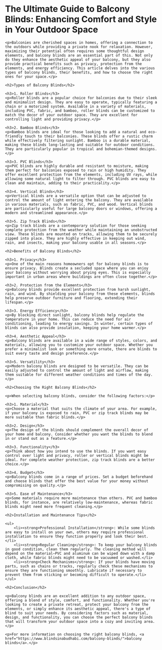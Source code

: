 <!DOCTYPE html>
<html lang="en">
<head>
    <meta charset="UTF-8">
    <meta name="viewport" content="width=device-width, initial-scale=1.0">
    <title>The Ultimate Guide to Balcony Blinds</title>
</head>
<body>
    <h1>The Ultimate Guide to Balcony Blinds: Enhancing Comfort and Style in Your Outdoor Space</h1>
    
    <p>Balconies are cherished spaces in homes, offering a connection to the outdoors while providing a private nook for relaxation. However, maximizing their potential often requires some thoughtful design elements, and balcony blinds are an essential part of this. Not only do they enhance the aesthetic appeal of your balcony, but they also provide practical benefits such as privacy, protection from the elements, and energy efficiency. This article delves into the various types of balcony blinds, their benefits, and how to choose the right ones for your space.</p>
    
    <h2>Types of Balcony Blinds</h2>
    
    <h3>1. Roller Blinds</h3>
    <p>Roller blinds are a popular choice for balconies due to their sleek and minimalist design. They are easy to operate, typically featuring a chain or a motorized system. Available in a variety of materials, including PVC, fabric, and bamboo, roller blinds can be customized to match the decor of your outdoor space. They are excellent for controlling light and providing privacy.</p>
    
    <h3>2. Bamboo Blinds</h3>
    <p>Bamboo blinds are ideal for those looking to add a natural and eco-friendly touch to their balconies. These blinds offer a rustic charm while effectively filtering sunlight. Bamboo is a durable material, making these blinds long-lasting and suitable for outdoor conditions. They are particularly popular in tropical and bohemian-themed designs.</p>
    
    <h3>3. PVC Blinds</h3>
    <p>PVC blinds are highly durable and resistant to moisture, making them perfect for balconies exposed to rain or high humidity. They offer excellent protection from the elements, including UV rays, while allowing some natural light to filter through. PVC blinds are easy to clean and maintain, adding to their practicality.</p>
    
    <h3>4. Vertical Blinds</h3>
    <p>Vertical blinds are a versatile option that can be adjusted to control the amount of light entering the balcony. They are available in various materials, such as fabric, PVC, and wood. Vertical blinds are particularly useful for large balcony doors or windows, offering a modern and streamlined appearance.</p>
    
    <h3>5. Zip Track Blinds</h3>
    <p>Zip track blinds are a contemporary solution for those seeking complete protection from the weather while maintaining an unobstructed view. These blinds are mounted on tracks, allowing them to be securely zipped into place. They are highly effective in keeping out wind, rain, and insects, making your balcony usable in all seasons.</p>
    
    <h2>Benefits of Balcony Blinds</h2>
    
    <h3>1. Privacy</h3>
    <p>One of the main reasons homeowners opt for balcony blinds is to ensure privacy. Blinds create a secluded space where you can enjoy your balcony without worrying about prying eyes. This is especially important in urban areas where buildings are often close together.</p>
    
    <h3>2. Protection from the Elements</h3>
    <p>Balcony blinds provide excellent protection from harsh sunlight, rain, and wind. By shielding your balcony from these elements, blinds help preserve outdoor furniture and flooring, extending their lifespan.</p>
    
    <h3>3. Energy Efficiency</h3>
    <p>By blocking direct sunlight, balcony blinds help regulate the temperature in your home. This can reduce the need for air conditioning, leading to energy savings. In winter, certain types of blinds can also provide insulation, keeping your home warmer.</p>
    
    <h3>4. Aesthetic Appeal</h3>
    <p>Balcony blinds are available in a wide range of styles, colors, and materials, allowing you to customize your outdoor space. Whether you prefer a minimalist look or something more ornate, there are blinds to suit every taste and design preference.</p>
    
    <h3>5. Versatility</h3>
    <p>Modern balcony blinds are designed to be versatile. They can be easily adjusted to control the amount of light and airflow, making them suitable for different weather conditions and times of the day.</p>
    
    <h2>Choosing the Right Balcony Blinds</h2>
    
    <p>When selecting balcony blinds, consider the following factors:</p>
    
    <h3>1. Material</h3>
    <p>Choose a material that suits the climate of your area. For example, if your balcony is exposed to rain, PVC or zip track blinds may be more suitable than fabric blinds.</p>
    
    <h3>2. Design</h3>
    <p>The design of the blinds should complement the overall decor of your home and balcony. Consider whether you want the blinds to blend in or stand out as a feature.</p>
    
    <h3>3. Functionality</h3>
    <p>Think about how you intend to use the blinds. If you want easy control over light and privacy, roller or vertical blinds might be ideal. For complete weather protection, zip track blinds are a better choice.</p>
    
    <h3>4. Budget</h3>
    <p>Balcony blinds come in a range of prices. Set a budget beforehand and choose blinds that offer the best value for your money without compromising on quality.</p>
    
    <h3>5. Ease of Maintenance</h3>
    <p>Some materials require more maintenance than others. PVC and bamboo blinds, for instance, are relatively low-maintenance, whereas fabric blinds might need more frequent cleaning.</p>
    
    <h2>Installation and Maintenance Tips</h2>
    
    <ul>
        <li><strong>Professional Installation</strong>: While some blinds are easy to install on your own, others may require professional installation to ensure they function properly and look their best.</li>
        <li><strong>Regular Cleaning</strong>: To keep your balcony blinds in good condition, clean them regularly. The cleaning method will depend on the material—PVC and aluminum can be wiped down with a damp cloth, while fabric blinds might need to be vacuumed or washed.</li>
        <li><strong>Check Mechanisms</strong>: If your blinds have moving parts, such as chains or tracks, regularly check these mechanisms to ensure they are functioning smoothly. Lubricate if necessary to prevent them from sticking or becoming difficult to operate.</li>
    </ul>
    
    <h2>Conclusion</h2>
    
    <p>Balcony blinds are an excellent addition to any outdoor space, offering a blend of style, comfort, and functionality. Whether you're looking to create a private retreat, protect your balcony from the elements, or simply enhance its aesthetic appeal, there's a type of blind to suit your needs. By considering factors such as material, design, and functionality, you can choose the perfect balcony blinds that will transform your outdoor space into a cozy and inviting area.</p>

    <p>For more information on choosing the right balcony blinds, <a href="https://www.blindsinabudhabi.com/balcony-blinds/">balcony blinds</a>.</p>
</body>
</html>
